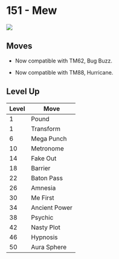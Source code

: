 # 151 - Mew
![][151]

## Moves

 - Now compatible with TM62, Bug Buzz.

 - Now compatible with TM88, Hurricane.

## Level Up

Level | Move
---   | ---
  1   | Pound
  1   | Transform
  6   | Mega Punch
 10   | Metronome
 14   | Fake Out
 18   | Barrier
 22   | Baton Pass
 26   | Amnesia
 30   | Me First
 34   | Ancient Power
 38   | Psychic
 42   | Nasty Plot
 46   | Hypnosis
 50   | Aura Sphere



[151]: /img/pokemon/151.png

